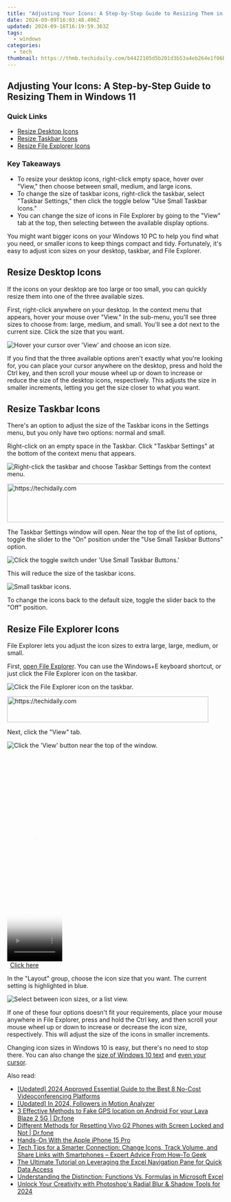 ```yaml
---
title: "Adjusting Your Icons: A Step-by-Step Guide to Resizing Them in Windows 11"
date: 2024-09-09T16:03:48.496Z
updated: 2024-09-16T16:19:59.363Z
tags:
  - windows
categories:
  - tech
thumbnail: https://thmb.techidaily.com/b4422105d5b201d3b53a4eb264e1f06b970718d58f743a8d9923df114d599783.jpg
---
```


## Adjusting Your Icons: A Step-by-Step Guide to Resizing Them in Windows 11

### Quick Links

* [Resize Desktop Icons](https://instagram-video-recordings.techidaily.com/new-mastering-instagrams-video-opposites-a-tutorial-for-2024/)
* [Resize Taskbar Icons](https://fake-location.techidaily.com/looking-for-a-location-changer-on-meizu-21-pro-look-no-further-drfone-by-drfone-virtual-android/)
* [Resize File Explorer Icons](https://video-creation-software.techidaily.com/updated-in-2024-discover-the-best-online-neon-sign-tools-for-beginners/)

### Key Takeaways

* To resize your desktop icons, right-click empty space, hover over "View," then choose between small, medium, and large icons.
* To change the size of taskbar icons, right-click the taskbar, select "Taskbar Settings," then click the toggle below "Use Small Taskbar Icons."
* You can change the size of icons in File Explorer by going to the "View" tab at the top, then selecting between the available display options.

 You might want bigger icons on your Windows 10 PC to help you find what you need, or smaller icons to keep things compact and tidy. Fortunately, it's easy to adjust icon sizes on your desktop, taskbar, and File Explorer.

##  Resize Desktop Icons

 If the icons on your desktop are too large or too small, you can quickly resize them into one of the three available sizes.

 First, right-click anywhere on your desktop. In the context menu that appears, hover your mouse over "View." In the sub-menu, you'll see three sizes to choose from: large, medium, and small. You'll see a dot next to the current size. Click the size that you want.

![Hover your cursor over 'View' and choose an icon size.](https://static1.howtogeekimages.com/wordpress/wp-content/uploads/2021/07/Hover-your-cursor-over-View-and-choose-an-icon-size..png) 

 If you find that the three available options aren't exactly what you're looking for, you can place your cursor anywhere on the desktop, press and hold the Ctrl key, and then scroll your mouse wheel up or down to increase or reduce the size of the desktop icons, respectively. This adjusts the size in smaller increments, letting you get the size closer to what you want.

##  Resize Taskbar Icons

 There's an option to adjust the size of the Taskbar icons in the Settings menu, but you only have two options: normal and small.

 Right-click on an empty space in the Taskbar. Click "Taskbar Settings" at the bottom of the context menu that appears.

![Right-click the taskbar and choose Taskbar Settings from the context menu.](https://static1.howtogeekimages.com/wordpress/wp-content/uploads/2021/07/Right-click-the-taskbar-and-choose-Taskbar-Settings-from-the-context-menu..png) 

<!-- affiliate ads begin -->
<a href="https://unicoeye.pxf.io/c/5597632/2134489/18498" target="_top" id="2134489">
  <img src="//a.impactradius-go.com/display-ad/18498-2134489" border="0" alt="https://techidaily.com" width="728" height="90"/>
</a>
<img height="0" width="0" src="https://unicoeye.pxf.io/i/5597632/2134489/18498" style="position:absolute;visibility:hidden;" border="0" />
<!-- affiliate ads end -->

 The Taskbar Settings window will open. Near the top of the list of options, toggle the slider to the "On" position under the "Use Small Taskbar Buttons" option.

![Click the toggle switch under 'Use Small Taskbar Buttons.'](https://static1.howtogeekimages.com/wordpress/wp-content/uploads/2024/01/1-use-small-taskbar-buttons.png) 

 This will reduce the size of the taskbar icons.

![Small taskbar icons.](https://static1.howtogeekimages.com/wordpress/wp-content/uploads/2021/07/Small-taskbar-icons..png) 

 To change the icons back to the default size, toggle the slider back to the "Off" position.

##  Resize File Explorer Icons

 File Explorer lets you adjust the icon sizes to extra large, large, medium, or small.

 First, [open File Explorer](https://youtube-web.techidaily.com/ed-2024-approved-streamers-financial-health-check-in-youtubers/). You can use the Windows+E keyboard shortcut, or just click the File Explorer icon on the taskbar.

![Click the File Explorer icon on the taskbar.](https://static1.howtogeekimages.com/wordpress/wp-content/uploads/2024/01/2-open-file-explorer.png) 

<!-- affiliate ads begin -->
<a href="https://aligracehair.sjv.io/c/5597632/2135374/19272" target="_top" id="2135374">
  <img src="//a.impactradius-go.com/display-ad/19272-2135374" border="0" alt="https://techidaily.com" width="468" height="60"/>
</a>
<img height="0" width="0" src="https://aligracehair.sjv.io/i/5597632/2135374/19272" style="position:absolute;visibility:hidden;" border="0" />
<!-- affiliate ads end -->

 Next, click the "View" tab.

![Click the 'View' button near the top of the window.](https://static1.howtogeekimages.com/wordpress/wp-content/uploads/2024/01/3-click-view.png) 

<!-- affiliate ads begin -->
<span id="1977028">
					<video width="128" height="480" style="cursor:pointer"
           poster="//a.impactradius-go.com/display-clicktoplayimage/1977028.png"
           onclick="if(!this.playClicked){this.play();this.setAttribute('controls',true);this.playClicked=true;}">
	   <source src="//a.impactradius-go.com/display-ad/22993-1977028">
	   <img src="//a.impactradius-go.com/display-clicktoplayimage/1977028.png" style="border: none; height: 100%; width: 100%; object-fit: contain">
	</video>
	<div style="width:80px;text-align:center"><a href="javascript:window.open(decodeURIComponent('https%3A%2F%2Fhomestyler.sjv.io%2Fc%2F5597632%2F1977028%2F22993'), '_blank');void(0);">Click here</a></div>
</span>
<img height="0" width="0" src="https://imp.pxf.io/i/5597632/1977028/22993" style="position:absolute;visibility:hidden;" border="0" />
<!-- affiliate ads end -->

 In the "Layout" group, choose the icon size that you want. The current setting is highlighted in blue.

![Select between icon sizes, or a list view.](https://static1.howtogeekimages.com/wordpress/wp-content/uploads/2024/01/4-icon-sizes.png) 

 If one of these four options doesn't fit your requirements, place your mouse anywhere in File Explorer, press and hold the Ctrl key, and then scroll your mouse wheel up or down to increase or decrease the icon size, respectively. This will adjust the size of the icons in smaller increments.

 Changing icon sizes in Windows 10 is easy, but there's no need to stop there. You can also change the [size of Windows 10 text](https://vp-tips.techidaily.com/updated-in-2024-securing-privacy-efficient-blur-techniques-in-images/) and [even your cursor](https://fox-http.techidaily.com/reviving-brands-through-customer-video-appeals-for-2024/).

<ins class="adsbygoogle"
     style="display:block"
     data-ad-format="autorelaxed"
     data-ad-client="ca-pub-7571918770474297"
     data-ad-slot="1223367746"></ins>

<ins class="adsbygoogle"
     style="display:block"
     data-ad-client="ca-pub-7571918770474297"
     data-ad-slot="8358498916"
     data-ad-format="auto"
     data-full-width-responsive="true"></ins>

<span class="atpl-alsoreadstyle">Also read:</span>
<div><ul>
<li><a href="https://desktop-recording.techidaily.com/updated-2024-approved-essential-guide-to-the-best-8-no-cost-videoconferencing-platforms/"><u>[Updated] 2024 Approved Essential Guide to the Best 8 No-Cost Videoconferencing Platforms</u></a></li>
<li><a href="https://eaxpv-info.techidaily.com/updated-in-2024-followers-in-motion-analyzer/"><u>[Updated] In 2024, Followers in Motion Analyzer</u></a></li>
<li><a href="https://android-location.techidaily.com/3-effective-methods-to-fake-gps-location-on-android-for-your-lava-blaze-2-5g-drfone-by-drfone-virtual/"><u>3 Effective Methods to Fake GPS location on Android For your Lava Blaze 2 5G | Dr.fone</u></a></li>
<li><a href="https://techidaily.com/different-methods-for-resetting-vivo-g2-phones-with-screen-locked-and-not-drfone-by-drfone-reset-android-reset-android/"><u>Different Methods for Resetting Vivo G2 Phones with Screen Locked and Not | Dr.fone</u></a></li>
<li><a href="https://howto.techidaily.com/hands-on-with-the-apple-iphone-15-pro/"><u>Hands-On With the Apple iPhone 15 Pro</u></a></li>
<li><a href="https://win-forum.techidaily.com/tech-tips-for-a-smarter-connection-change-icons-track-volume-and-share-links-with-smartphones-expert-advice-from-how-to-geek/"><u>Tech Tips for a Smarter Connection: Change Icons, Track Volume, and Share Links with Smartphones – Expert Advice From How-To Geek</u></a></li>
<li><a href="https://win-forum.techidaily.com/the-ultimate-tutorial-on-leveraging-the-excel-navigation-pane-for-quick-data-access/"><u>The Ultimate Tutorial on Leveraging the Excel Navigation Pane for Quick Data Access</u></a></li>
<li><a href="https://win-forum.techidaily.com/understanding-the-distinction-functions-vs-formulas-in-microsoft-excel/"><u>Understanding the Distinction: Functions Vs. Formulas in Microsoft Excel</u></a></li>
<li><a href="https://some-skills.techidaily.com/unlock-your-creativity-with-photoshops-radial-blur-and-shadow-tools-for-2024/"><u>Unlock Your Creativity with Photoshop's Radial Blur & Shadow Tools for 2024</u></a></li>
</ul></div>

